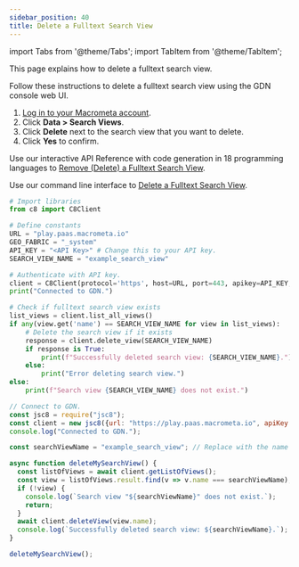 ```yaml
---
sidebar_position: 40
title: Delete a Fulltext Search View
---
```


import Tabs from '@theme/Tabs';
import TabItem from '@theme/TabItem';

This page explains how to delete a fulltext search view.

<Tabs groupId="operating-systems">
<TabItem value="console" label="Web Console">

Follow these instructions to delete a fulltext search view using the GDN console web UI.

1. [Log in to your Macrometa account](https://auth-play.macrometa.io/).
2. Click **Data > Search Views**.
3. Click **Delete** next to the search view that you want to delete.
4. Click **Yes** to confirm.

</TabItem>
<TabItem value="api" label="REST API">

Use our interactive API Reference with code generation in 18 programming languages to [Remove (Delete) a Fulltext Search View](https://www.macrometa.com/docs/api#/operations/deleteView).

</TabItem>
<TabItem value="cli" label="CLI">

Use our command line interface to [Delete a Fulltext Search View](../../../CLI/search-views-cli#gdnsl-view-delete).

</TabItem>
<TabItem value="py" label="Python SDK">

```py
# Import libraries
from c8 import C8Client

# Define constants
URL = "play.paas.macrometa.io"
GEO_FABRIC = "_system"
API_KEY = "<API Key>" # Change this to your API key.
SEARCH_VIEW_NAME = "example_search_view"

# Authenticate with API key.
client = C8Client(protocol='https', host=URL, port=443, apikey=API_KEY, geofabric=GEO_FABRIC)
print("Connected to GDN.")

# Check if fulltext search view exists
list_views = client.list_all_views()
if any(view.get('name') == SEARCH_VIEW_NAME for view in list_views):
    # Delete the search view if it exists
    response = client.delete_view(SEARCH_VIEW_NAME)
    if response is True:
        print(f"Successfully deleted search view: {SEARCH_VIEW_NAME}.")
    else:
        print("Error deleting search view.")
else:
    print(f"Search view {SEARCH_VIEW_NAME} does not exist.")
```

</TabItem>
<TabItem value="js" label="JavaScript SDK">

```js
// Connect to GDN.
const jsc8 = require("jsc8");
const client = new jsc8({url: "https://play.paas.macrometa.io", apiKey: "<API Key>", fabricName: "_system"});
console.log("Connected to GDN.");

const searchViewName = "example_search_view"; // Replace with the name of the fulltext search view you want to delete.

async function deleteMySearchView() {
  const listOfViews = await client.getListOfViews();
  const view = listOfViews.result.find(v => v.name === searchViewName);
  if (!view) {
    console.log(`Search view "${searchViewName}" does not exist.`);
    return;
  }
  await client.deleteView(view.name);
  console.log(`Successfully deleted search view: ${searchViewName}.`);
}

deleteMySearchView();
```

</TabItem>
</Tabs>
